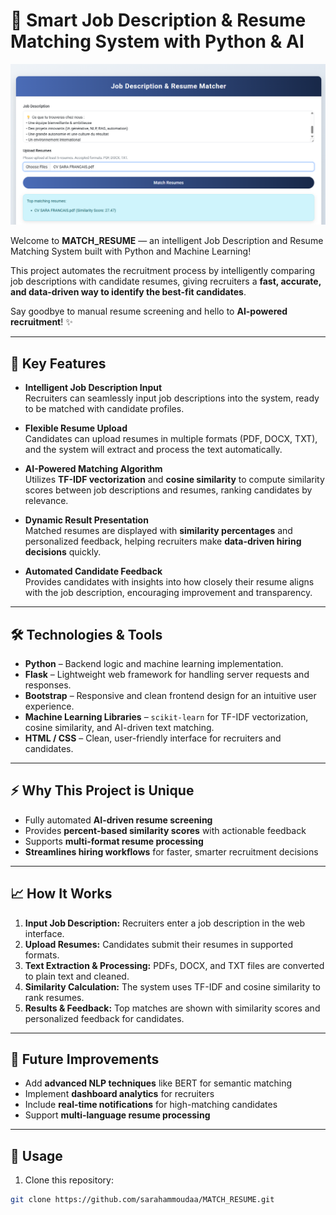 # 🚀 Smart Job Description & Resume Matching System with Python & AI

![MATCH_RESUME Screenshot](demo.png)


Welcome to **MATCH_RESUME** — an intelligent Job Description and Resume Matching System built with Python and Machine Learning!  

This project automates the recruitment process by intelligently comparing job descriptions with candidate resumes, giving recruiters a **fast, accurate, and data-driven way to identify the best-fit candidates**.  

Say goodbye to manual resume screening and hello to **AI-powered recruitment**! ✨

---

## 🌟 Key Features

- **Intelligent Job Description Input**  
  Recruiters can seamlessly input job descriptions into the system, ready to be matched with candidate profiles.

- **Flexible Resume Upload**  
  Candidates can upload resumes in multiple formats (PDF, DOCX, TXT), and the system will extract and process the text automatically.

- **AI-Powered Matching Algorithm**  
  Utilizes **TF-IDF vectorization** and **cosine similarity** to compute similarity scores between job descriptions and resumes, ranking candidates by relevance.

- **Dynamic Result Presentation**  
  Matched resumes are displayed with **similarity percentages** and personalized feedback, helping recruiters make **data-driven hiring decisions** quickly.

- **Automated Candidate Feedback**  
  Provides candidates with insights into how closely their resume aligns with the job description, encouraging improvement and transparency.

---

## 🛠️ Technologies & Tools

- **Python** – Backend logic and machine learning implementation.  
- **Flask** – Lightweight web framework for handling server requests and responses.  
- **Bootstrap** – Responsive and clean frontend design for an intuitive user experience.  
- **Machine Learning Libraries** – `scikit-learn` for TF-IDF vectorization, cosine similarity, and AI-driven text matching.  
- **HTML / CSS** – Clean, user-friendly interface for recruiters and candidates.  

---

## ⚡ Why This Project is Unique

- Fully automated **AI-driven resume screening**  
- Provides **percent-based similarity scores** with actionable feedback  
- Supports **multi-format resume processing**  
- **Streamlines hiring workflows** for faster, smarter recruitment decisions  

---

## 📈 How It Works

1. **Input Job Description:** Recruiters enter a job description in the web interface.  
2. **Upload Resumes:** Candidates submit their resumes in supported formats.  
3. **Text Extraction & Processing:** PDFs, DOCX, and TXT files are converted to plain text and cleaned.  
4. **Similarity Calculation:** The system uses TF-IDF and cosine similarity to rank resumes.  
5. **Results & Feedback:** Top matches are shown with similarity scores and personalized feedback for candidates.

---

## 🚀 Future Improvements

- Add **advanced NLP techniques** like BERT for semantic matching  
- Implement **dashboard analytics** for recruiters  
- Include **real-time notifications** for high-matching candidates  
- Support **multi-language resume processing**  

---

## 📌 Usage

1. Clone this repository:  
```bash
git clone https://github.com/sarahammoudaa/MATCH_RESUME.git
